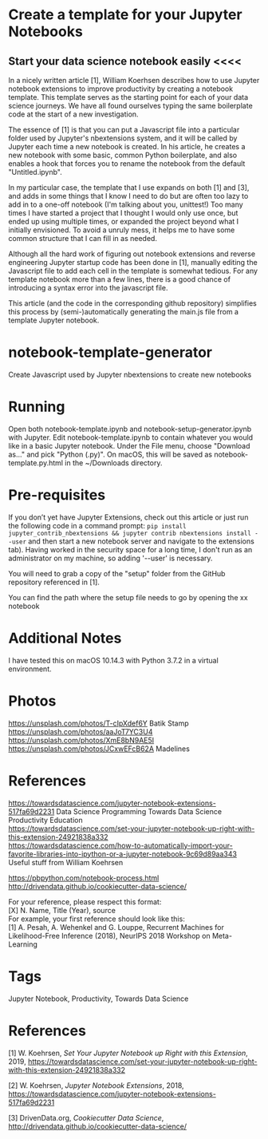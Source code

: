 # Create a template for your Jupyter Notebooks
## Start your data science notebook easily <<<<

In a nicely written article [1], William Koerhsen describes how to use Jupyter notebook extensions to 
improve productivity by creating a notebook template. This template serves as the starting point for 
each of your data science journeys. We have all found ourselves typing the same boilerplate code 
at the start of a new investigation.

The essence of [1] is that you can put a Javascript file into a particular folder used by Jupyter's
 nbextensions 
system, and it will be called by Jupyter each time a new notebook is created. In his article, he creates 
a new notebook with some basic, common Python boilerplate, and also enables a hook that forces you to
rename the notebook from the default "Untitled.ipynb".

In my particular case, the template that I use expands on both [1] and [3], and adds in some things
that I know I need to do but are often too lazy to add in to a one-off notebook (I'm talking about you,
unittest!) Too many times I 
have started a project that I thought I would only use once, but ended up using multiple times, or expanded
the project beyond what I initially envisioned. To avoid a unruly mess, it helps me to have some
common structure that I can fill in as needed.

Although all the hard work of figuring out notebook extensions and reverse engineering Jupyter startup
 code has been done
in [1], manually editing the Javascript file to add each cell in the template is somewhat tedious.
For any template notebook more than a few lines, there is a good chance of introducing a syntax error
into the javascript file.

This article (and the code in the corresponding github repository) simplifies this process
 by (semi-)automatically generating the main.js file from a template Jupyter notebook.

# notebook-template-generator
Create Javascript used by Jupyter nbextensions to create new notebooks

# Running

Open both notebook-template.ipynb and notebook-setup-generator.ipynb with Jupyter. Edit notebook-template.ipynb
to contain whatever you would like in a basic Jupyter notebook. Under the File menu, choose "Download as..." and pick 
"Python (.py)". On macOS, this will be saved as notebook-template.py.html in the ~/Downloads directory.

# Pre-requisites
If you don’t yet have Jupyter Extensions, check out this article or just run the following 
code in a command prompt: 
```pip install jupyter_contrib_nbextensions && jupyter contrib nbextensions install --user```
and then start a new notebook server and navigate to the extensions tab). Having worked in the security
space for a long time, I don't run as an administrator on my machine, so adding '--user' is necessary.

You will need to grab a copy of the "setup" folder from the GitHub repository referenced in [1]. 

You can find the path where the setup file needs to go by opening the xx notebook

# Additional Notes

I have tested this on macOS 10.14.3 with Python 3.7.2 in a virtual environment.

# Photos
https://unsplash.com/photos/T-cIpXdef6Y Batik Stamp  
https://unsplash.com/photos/aaJoT7YC3U4  
https://unsplash.com/photos/XmE8bN9AE5I  
https://unsplash.com/photos/JCxwEFcB62A Madelines  
  

# References

https://towardsdatascience.com/jupyter-notebook-extensions-517fa69d2231 
    Data Science Programming Towards Data Science Productivity Education   
https://towardsdatascience.com/set-your-jupyter-notebook-up-right-with-this-extension-24921838a332  
https://towardsdatascience.com/how-to-automatically-import-your-favorite-libraries-into-ipython-or-a-jupyter-notebook-9c69d89aa343  
	Useful stuff from William Koehrsen

https://pbpython.com/notebook-process.html
http://drivendata.github.io/cookiecutter-data-science/

For your reference, please respect this format:  
[X] N. Name, Title (Year), source  
For example, your first reference should look like this:  
[1] A. Pesah, A. Wehenkel and G. Louppe, Recurrent Machines for Likelihood-Free Inference (2018), NeurIPS 2018 Workshop on Meta-Learning  

# Tags
Jupyter Notebook, Productivity, Towards Data Science

# References

[1] W. Koehrsen, _Set Your Jupyter Notebook up Right with this Extension_, 2019, https://towardsdatascience.com/set-your-jupyter-notebook-up-right-with-this-extension-24921838a332  

[2] W. Koehrsen, _Jupyter Notebook Extensions_, 2018, https://towardsdatascience.com/jupyter-notebook-extensions-517fa69d2231  

[3] DrivenData.org, _Cookiecutter Data Science_, http://drivendata.github.io/cookiecutter-data-science/